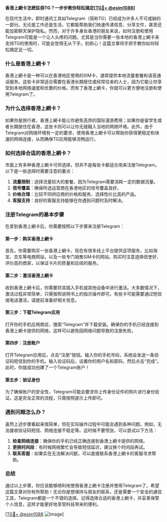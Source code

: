 **香港上網卡怎麽註冊TG？一步步教你轻松搞定[[TG💪+ @esim1088](https://t.me/s/esim1088)]**

在现代生活中，即时通讯工具如Telegram（简称TG）已经成为许多人不可或缺的一部分。无论是工作还是生活，它都能帮助我们快速传递信息、分享文件，甚至还能加密聊天保护隐私。然而，对于许多身处香港的朋友来说，如何注册和使用Telegram可能是一个让人头疼的问题。尤其是当你需要一张本地的香港上網卡来支持TG的使用时，可能会觉得无从下手。别担心！这篇文章将手把手教你如何轻松搞定这一切。

### 什么是香港上網卡？

香港上網卡是一种可以在香港地区使用的SIM卡，通常提供本地流量套餐和语音通话服务。这些卡非常适合需要在香港长期居住或经常往来的人士，因为它能让你享受到本地网络速度和优惠的价格。而有了香港上網卡，你就可以更方便地注册和使用Telegram了。

### 为什么选择香港上網卡？

如果你是旅行者，香港上網卡能让你避免高昂的国际漫游费用；如果你是留学生或者长期居住在香港，这张卡则可以让你无缝融入当地的网络环境。此外，由于Telegram对网络环境有一定的要求，使用香港上網卡可以帮助你获得更稳定和快速的网络连接，从而确保TG应用能够流畅运行。

### 如何选择合适的香港上網卡？

市面上有多种香港上網卡可供选择，但并不是每张卡都适合用来注册Telegram。以下是一些选择时需要注意的要点：

1. **流量限制**：选择流量较大的套餐，因为Telegram需要消耗一定的数据流量。
2. **信号覆盖**：确保所选运营商在香港地区的信号覆盖良好。
3. **价格合理**：比较不同供应商的价格和服务，选择性价比高的产品。
4. **客服支持**：良好的客服支持能够在你遇到问题时及时解决。

### 注册Telegram的基本步骤

在拿到香港上網卡后，你需要按照以下步骤来注册Telegram：

#### 第一步：购买香港上網卡

首先，你需要购买一张香港上網卡。现在有很多线上平台提供这项服务，比如淘宝、京东等电商网站，以及一些专门销售SIM卡的网站。购买时注意选择信誉好、评价高的商家，以保证卡片的质量和后续的服务。

#### 第二步：激活香港上網卡

收到香港上網卡后，你需要将其插入手机或其他设备中进行激活。大多数情况下，激活过程非常简单，只需按照说明书上的指示操作即可。有些卡可能需要通过短信或电话激活，请提前准备好相关信息。

#### 第三步：下载Telegram应用

打开你的手机应用商店，搜索“Telegram”并下载安装。确保你的手机已经连接到香港上網卡提供的网络，这样可以避免因网络问题导致的注册失败。

#### 第四步：注册账户

打开Telegram应用后，点击“注册”按钮。输入你的手机号码，系统会发送一条验证码短信到你的手机。输入验证码后，设置你的用户名和密码，然后点击“完成”。此时，你就成功创建了一个Telegram账户！

#### 第五步：验证身份

为了确保账户的安全性，Telegram可能会要求你上传身份证件的照片进行身份验证。这是完全正常的流程，只需按照提示上传即可。

### 遇到问题怎么办？

虽然上述步骤看起来很简单，但在实际操作过程中可能会遇到各种问题。例如，无法接收验证码短信、网络连接不稳定等。这时候不要慌张，可以尝试以下方法：

1. **检查网络连接**：确保你的手机已经正确连接到香港上網卡提供的网络。
2. **更换时间段**：有时候网络繁忙会导致短信延迟，建议换个时间段再试。
3. **联系客服**：如果实在无法解决问题，可以直接联系香港上網卡的客服寻求帮助。

### 总结

通过以上步骤，你应该能够顺利地使用香港上網卡注册并使用Telegram了。希望这篇文章对你有所帮助！无论你是想保持与朋友的联系，还是需要一个安全的通信工具，Telegram都是一个不错的选择。记得选择合适的香港上網卡，并妥善保管个人信息，这样才能更好地享受科技带来的便利。

[[TG💪+ @esim1088](https://t.me/s/esim1088) ![Image](https://i.postimg.cc/4NQfJmqS/Snipaste-2025-05-13-00-14-12.png)]